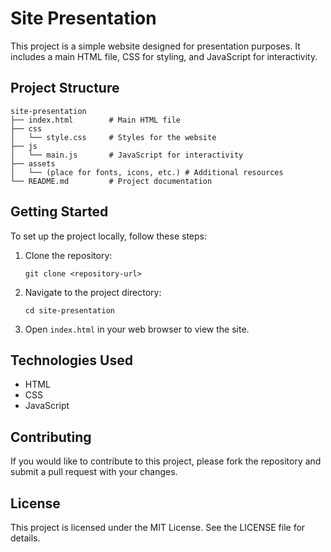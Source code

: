 # Site Presentation

This project is a simple website designed for presentation purposes. It includes a main HTML file, CSS for styling, and JavaScript for interactivity.

## Project Structure

```
site-presentation
├── index.html        # Main HTML file
├── css
│   └── style.css     # Styles for the website
├── js
│   └── main.js       # JavaScript for interactivity
├── assets
│   └── (place for fonts, icons, etc.) # Additional resources
└── README.md         # Project documentation
```

## Getting Started

To set up the project locally, follow these steps:

1. Clone the repository:
   ```
   git clone <repository-url>
   ```

2. Navigate to the project directory:
   ```
   cd site-presentation
   ```

3. Open `index.html` in your web browser to view the site.

## Technologies Used

- HTML
- CSS
- JavaScript

## Contributing

If you would like to contribute to this project, please fork the repository and submit a pull request with your changes.

## License

This project is licensed under the MIT License. See the LICENSE file for details.